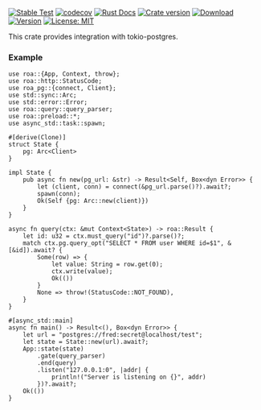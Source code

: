 [![Stable Test](https://github.com/Hexilee/roa/workflows/Stable%20Test/badge.svg)](https://github.com/Hexilee/roa/actions)
[![codecov](https://codecov.io/gh/Hexilee/roa/branch/master/graph/badge.svg)](https://codecov.io/gh/Hexilee/roa)
[![Rust Docs](https://docs.rs/roa-pg/badge.svg)](https://docs.rs/roa-pg)
[![Crate version](https://img.shields.io/crates/v/roa-pg.svg)](https://crates.io/crates/roa-pg)
[![Download](https://img.shields.io/crates/d/roa-pg.svg)](https://crates.io/crates/roa-pg)
[![Version](https://img.shields.io/badge/rustc-1.40+-lightgray.svg)](https://blog.rust-lang.org/2019/12/19/Rust-1.40.0.html)
[![License: MIT](https://img.shields.io/badge/License-MIT-yellow.svg)](https://github.com/Hexilee/roa/blob/master/LICENSE)

This crate provides integration with tokio-postgres.

### Example

```rust,no_run
use roa::{App, Context, throw};
use roa::http::StatusCode;
use roa_pg::{connect, Client};
use std::sync::Arc;
use std::error::Error;
use roa::query::query_parser;
use roa::preload::*;
use async_std::task::spawn;

#[derive(Clone)]
struct State {
    pg: Arc<Client>
}

impl State {
    pub async fn new(pg_url: &str) -> Result<Self, Box<dyn Error>> {
        let (client, conn) = connect(&pg_url.parse()?).await?;
        spawn(conn);
        Ok(Self {pg: Arc::new(client)})
    }
}

async fn query(ctx: &mut Context<State>) -> roa::Result {
    let id: u32 = ctx.must_query("id")?.parse()?;
    match ctx.pg.query_opt("SELECT * FROM user WHERE id=$1", &[&id]).await? {
        Some(row) => {
            let value: String = row.get(0);
            ctx.write(value);
            Ok(())
        }
        None => throw!(StatusCode::NOT_FOUND),
    }
}

#[async_std::main]
async fn main() -> Result<(), Box<dyn Error>> {
    let url = "postgres://fred:secret@localhost/test";
    let state = State::new(url).await?;
    App::state(state)
        .gate(query_parser)
        .end(query)
        .listen("127.0.0.1:0", |addr| {
            println!("Server is listening on {}", addr)
        })?.await?;
    Ok(())
}
```